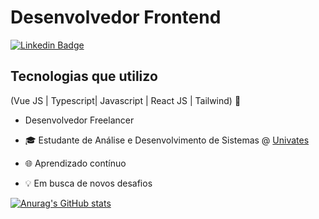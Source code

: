 
<h1>Desenvolvedor Frontend</h1>

[![Linkedin Badge](https://img.shields.io/badge/-LinkedIn-6633cc?style=flat-square&logo=Linkedin&logoColor=white&link=https://www.linkedin.com/in/arthurhzkunz/)](https://www.linkedin.com/in/arthurhzkunz/)

## Tecnologias que utilizo
(Vue JS | Typescript| Javascript | React JS  | Tailwind) 🚀
- Desenvolvedor Freelancer

- 🎓 Estudante de Análise e Desenvolvimento de Sistemas @ [Univates](https://univates.br/)
- 🌐 Aprendizado contínuo
- 💡 Em busca de novos desafios

<div align="left">
  
[![Anurag's GitHub stats](https://github-readme-stats.vercel.app/api?username=arthurhzk)](https://github.com/anuraghazra/github-readme-stats)
  
 </div>
